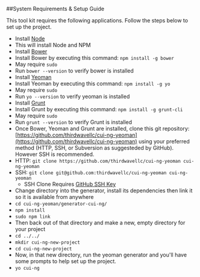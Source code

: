 ##System Requirements & Setup Guide

This tool kit requires the following applications. Follow the steps below to set up the project.
* Install [Node](https://nodejs.org/en/)
 * This will install Node and NPM
* Install [Bower](http://bower.io/)
 * Install Bower by executing this command: ```npm install -g bower```
 * May require ```sudo```
 * Run ```bower --version``` to verify bower is installed
* Install [Yeoman](http://yeoman.io/)
 * Install Yeoman by executing this command: ```npm install -g yo```
 * May require ```sudo```
 * Run ```yo --version``` to verify yeoman is installed
* Install [Grunt](http://gruntjs.com/)
 * Install Grunt by executing this command: ```npm install -g grunt-cli```
 * May require ```sudo```
 * Run ```grunt --version``` to verify Grunt is installed
* Once Bower, Yeoman and Grunt are installed, clone this git repository: [https://github.com/thirdwavellc/cui-ng-yeoman](https://github.com/thirdwavellc/cui-ng-yeoman) using your preferred method (HTTP, SSH, or Subversion as suggesteded by GitHub). However SSH is recommended.
 * HTTP: ```git clone https://github.com/thirdwavellc/cui-ng-yeoman cui-ng-yeoman``` 
 * SSH: ```git clone git@github.com:thirdwavellc/cui-ng-yeoman cui-ng-yeoman```
   * SSH Clone Requires [GitHub SSH Key](https://help.github.com/articles/generating-ssh-keys/)
* Change directory into the generator, install its dependencies then link it so it is available from anywhere
 * ```cd cui-ng-yeoman/generator-cui-ng/```
 * ```npm install```
 * ```sudo npm link```
* Then back out of that directory and make a new, empty directory for your project
 * ```cd ../../```
 * ```mkdir cui-ng-new-project```
 * ```cd cui-ng-new-project```
* Now, in that new directory, run the yeoman generator and you'll have some prompts to help set up the project.
 * ```yo cui-ng```
